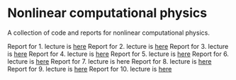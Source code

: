 # Nonlinear computational physics

A collection of code and reports for nonlinear computational physics.

Report for 1. lecture is [here](./Vorlesung-1_tex/Vorlesung-1.pdf)
Report for 2. lecture is [here](./Vorlesung-2-_tex/Vorlesung-2-.pdf)
Report for 3. lecture is [here](./Vorlesung-3_tex/Vorlesung-3.pdf)
Report for 4. lecture is [here](./Vorlesung-4_tex/Vorlesung-4.pdf)
Report for 5. lecture is [here](./Vorlesung-5_tex/Vorlesung-5.pdf)
Report for 6. lecture is [here](./Vorlesung-6_tex/Vorlesung-6.pdf)
Report for 7. lecture is here
Report for 8. lecture is [here](./Vorlesung-8_tex/Vorlesung-8.pdf)
Report for 9. lecture is [here](./Vorlesung-9_tex/Vorlesung-9.pdf)
Report for 10. lecture is [here](./Vorlesung-10_tex/Vorlesung-10.pdf)